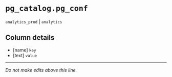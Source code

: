 # `pg_catalog.pg_conf`
`analytics_prod` | `analytics`

## Column details
* [name]      `key`
* [text]      `value`

-------------------------------------------------------------------------------
*Do not make edits above this line.*
